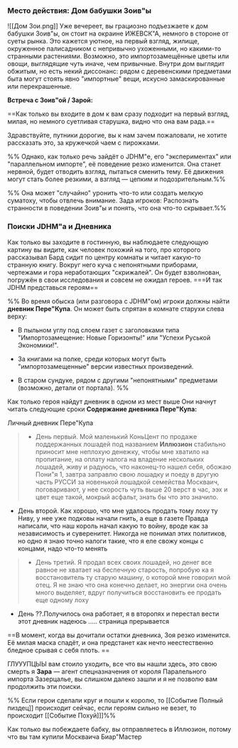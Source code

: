 ### Место действия: Дом бабушки Зоив"ы
![[Дом Зои.png]]
Уже вечереет, вы грациозно подъезжаете к дом бабушки Зоив"ы, он стоит на окраине ИЖЕВСК"А, немного в стороне от суеты рынка. Это кажется уютное, на первый взгляд, жилище, окруженное палисадником с непривычно ухоженными, но какими-то странными растениями. Возможно, это импортозамещённые цветы или овощи, выглядящие чуть иначе, чем привычные. Внутри дом выглядит обжитым, но есть некий диссонанс: рядом с деревенскими предметами быта могут стоять явно "импортные" вещи, искусно замаскированные или перекрашенные.

**Встреча с Зоив"ой / Зарой:**

==Как только вы входите в дом к вам сразу подходит на первый взгляд, милая, но немного суетливая старушка, видно что она вам рада.== 

 Здравствуйте, путники дорогие, вы к нам зачем пожаловали, не хотите рассказать это, за кружечкой чаем с пирожками. 
 
 %% Однако, как только речь зайдёт о JDHM"е, его "экспериментах" или "параллельном импорте", её поведение резко изменится. Она станет нервной, будет отводить взгляд, пытаться сменить тему. Её движения могут стать более резкими, а взгляд — цепким и подозрительным.%%
    
%% Она может "случайно" уронить что-то или создать мелкую суматоху, чтобы отвлечь внимание.
Зада игроков: Распознать странности в поведении Зоив"ы и понять, что она что-то скрывает.%%

### Поиски JDHM"а и Дневника

Как  только вы заходите в гостинную, вы наблюдаете следующую картину вы видите, как человек похожий на того, про которого рассказывал Бард сидит по центру комнаты и читает какую-то странную книгу. Вокруг него куча с непонятными приборами, чертежами и гора неработающих "скрижалей". Он будет взволнован, погружён в свои исследования и совсем не ожидал героев.
===И так JDHM представься героям==

%% Во время обыска (или разговора с JDHM"ом) игроки должны найти **дневник Пере"Купа**. Он может быть спрятан в комнате старухи слева верху:

- В пыльном углу под слоем газет с заголовками типа "Импортозамещение: Новые Горизонты!" или "Успехи Руськой Экономики!".
    
- За книгами на полке, среди которых могут быть "импортозамещенные" версии известных произведений.
    
- В старом сундуке, рядом с другими "непонятными" предметами (возможно, детали от портала). %%
    
Как только героя найдут дневник в одном из мест выше 
Они начнут читать следующие сроки 
**Содержание дневника Пере"Купа:**

Личный дневник Пере"Купа

> - День первый. Мой маленький КоньЦент по продаже  поддержанных лошадей  под названием **Иллюзион** стабильно приносит мне неплохую денежку, чтобы мне хватило на пропитание, на оплату налога на владение нескольких лошадей, живу и радуюсь, что наконец-то нашел себя, обожаю Пони"я 1, завтра заправлю свою лошадку и поеду в другую часть РУССИ за новенькой  лошадкой семейства Москваич, поговаривают, у нее скорость чуть выше 20 верст в час, ээх и цвет еще такой, мокрый асфальт, знать бы что это значило.
- День второй. Как хорошо, что мне удалось продать тому лоху ту Ниву, у нее уже подковы начали гнить, а еще в газете Правда написали, что наш король начал какую то войну, вроде как за независимость и суверенитет. Никогда не понимал этих политиков, но одно я знаю точно налоги такие, что я еле свожу концы с концами, надо что-то менять  
> - День третий. Я продал всех своих лошадей, но денег все равное не хватает на беспечную старость, попробую ка я восстановитель ту старую машину, о которой мне говорил мой отец. Я не знаю что она конечно делает, но энергии она очень много выделяет, вдруг получиться восстановить ее продать еще одному лоху
- День ??.Получилось она работает, я в второпях и перестал вести этот дневник надеюсь ..... страница прерывается

==В момент, когда вы дочитали остатки дневника, Зоя резко изменится. Её милая маска спадёт, и она предстанет как нечто неестественно бледное срывая с себя плоть. ==

ГЛУУУПЦЫЫ вам стоило уходить, все что вы нашли здесь, это свою смерть я **Зара** — агент спецназначения от короля Паралельного импорта Зазерцалье, вы слишком далеко зашли и я не позволю вам продолжить эти поиски.

%% Если герои сделали круг и пошли к королю, то [[Событие Полный пиздец]]  происходит сейчас, если героям сильно не везет, то происходит [[Событие Похуй]]]%%

Как только вы побеждаете бабку, вы отправляетесь в Иллюзион, потому что вы там купили Москваича Биар"Мастер 

